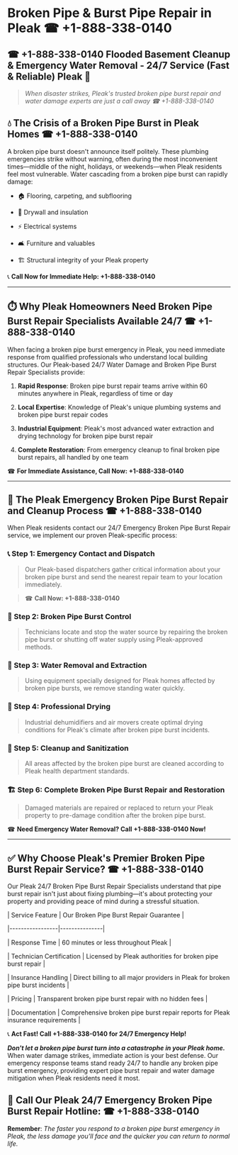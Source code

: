 # Broken Pipe & Burst Pipe Repair in Pleak ☎ +1-888-338-0140  
## ☎ +1-888-338-0140 Flooded Basement Cleanup & Emergency Water Removal - 24/7 Service (Fast & Reliable) Pleak 🚨  

> *When disaster strikes, Pleak's trusted broken pipe burst repair and water damage experts are just a call away ☎ +1-888-338-0140*  

## 💧 The Crisis of a Broken Pipe Burst in Pleak Homes ☎ +1-888-338-0140  

A broken pipe burst doesn't announce itself politely. These plumbing emergencies strike without warning, often during the most inconvenient times—middle of the night, holidays, or weekends—when Pleak residents feel most vulnerable. Water cascading from a broken pipe burst can rapidly damage:  

* 🏠 Flooring, carpeting, and subflooring  
* 🧱 Drywall and insulation  
* ⚡ Electrical systems  
* 🛋️ Furniture and valuables  
* 🏗️ Structural integrity of your Pleak property  

📞 **Call Now for Immediate Help: +1-888-338-0140**  

---  

## ⏱️ Why Pleak Homeowners Need Broken Pipe Burst Repair Specialists Available 24/7 ☎ +1-888-338-0140  

When facing a broken pipe burst emergency in Pleak, you need immediate response from qualified professionals who understand local building structures. Our Pleak-based 24/7 Water Damage and Broken Pipe Burst Repair Specialists provide:  

1. **Rapid Response**: Broken pipe burst repair teams arrive within 60 minutes anywhere in Pleak, regardless of time or day  
2. **Local Expertise**: Knowledge of Pleak's unique plumbing systems and broken pipe burst repair codes  
3. **Industrial Equipment**: Pleak's most advanced water extraction and drying technology for broken pipe burst repair  
4. **Complete Restoration**: From emergency cleanup to final broken pipe burst repairs, all handled by one team  

☎ **For Immediate Assistance, Call Now: +1-888-338-0140**  

---  

## 🔧 The Pleak Emergency Broken Pipe Burst Repair and Cleanup Process ☎ +1-888-338-0140  

When Pleak residents contact our 24/7 Emergency Broken Pipe Burst Repair service, we implement our proven Pleak-specific process:  

### 📞 Step 1: Emergency Contact and Dispatch  
> Our Pleak-based dispatchers gather critical information about your broken pipe burst and send the nearest repair team to your location immediately.  
> ☎ **Call Now: +1-888-338-0140**  

### 🚿 Step 2: Broken Pipe Burst Control  
> Technicians locate and stop the water source by repairing the broken pipe burst or shutting off water supply using Pleak-approved methods.  

### 🌊 Step 3: Water Removal and Extraction  
> Using equipment specially designed for Pleak homes affected by broken pipe bursts, we remove standing water quickly.  

### 💨 Step 4: Professional Drying  
> Industrial dehumidifiers and air movers create optimal drying conditions for Pleak's climate after broken pipe burst incidents.  

### 🧼 Step 5: Cleanup and Sanitization  
> All areas affected by the broken pipe burst are cleaned according to Pleak health department standards.  

### 🏗️ Step 6: Complete Broken Pipe Burst Repair and Restoration  
> Damaged materials are repaired or replaced to return your Pleak property to pre-damage condition after the broken pipe burst.  

☎ **Need Emergency Water Removal? Call +1-888-338-0140 Now!**  

---  

## ✅ Why Choose Pleak's Premier Broken Pipe Burst Repair Service? ☎ +1-888-338-0140  

Our Pleak 24/7 Broken Pipe Burst Repair Specialists understand that pipe burst repair isn't just about fixing plumbing—it's about protecting your property and providing peace of mind during a stressful situation.  

| Service Feature | Our Broken Pipe Burst Repair Guarantee |  
|-----------------|---------------|  
| Response Time | 60 minutes or less throughout Pleak |  
| Technician Certification | Licensed by Pleak authorities for broken pipe burst repair |  
| Insurance Handling | Direct billing to all major providers in Pleak for broken pipe burst incidents |  
| Pricing | Transparent broken pipe burst repair with no hidden fees |  
| Documentation | Comprehensive broken pipe burst repair reports for Pleak insurance requirements |  

📞 **Act Fast! Call +1-888-338-0140 for 24/7 Emergency Help!**  

***Don't let a broken pipe burst turn into a catastrophe in your Pleak home.*** When water damage strikes, immediate action is your best defense. Our emergency response teams stand ready 24/7 to handle any broken pipe burst emergency, providing expert pipe burst repair and water damage mitigation when Pleak residents need it most.  

## 📱 Call Our Pleak 24/7 Emergency Broken Pipe Burst Repair Hotline: ☎ +1-888-338-0140  

**Remember**: *The faster you respond to a broken pipe burst emergency in Pleak, the less damage you'll face and the quicker you can return to normal life.*